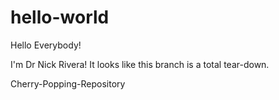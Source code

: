 # hello-world

Hello Everybody!

I'm Dr Nick Rivera! It looks like this branch is a total tear-down. 

Cherry-Popping-Repository
